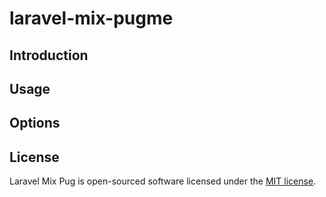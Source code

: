 # laravel-mix-pugme
## Introduction
## Usage
## Options
## License

Laravel Mix Pug is open-sourced software licensed under the [MIT license](http://opensource.org/licenses/MIT).
